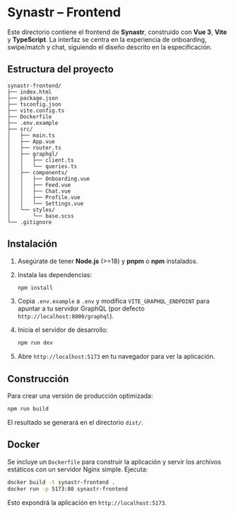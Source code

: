 # Synastr – Frontend

Este directorio contiene el frontend de **Synastr**, construido con
**Vue 3**, **Vite** y **TypeScript**. La interfaz se centra en la experiencia
de onboarding, swipe/match y chat, siguiendo el diseño descrito en la
especificación.

## Estructura del proyecto

```
synastr-frontend/
├── index.html
├── package.json
├── tsconfig.json
├── vite.config.ts
├── Dockerfile
├── .env.example
├── src/
│   ├── main.ts
│   ├── App.vue
│   ├── router.ts
│   ├── graphql/
│   │   ├── client.ts
│   │   └── queries.ts
│   ├── components/
│   │   ├── Onboarding.vue
│   │   ├── Feed.vue
│   │   ├── Chat.vue
│   │   ├── Profile.vue
│   │   └── Settings.vue
│   └── styles/
│       └── base.scss
└── .gitignore
```

## Instalación

1. Asegúrate de tener **Node.js** (>=18) y **pnpm** o **npm** instalados.
2. Instala las dependencias:

   ```bash
   npm install
   ```

3. Copia `.env.example` a `.env` y modifica `VITE_GRAPHQL_ENDPOINT` para apuntar a tu servidor GraphQL (por defecto `http://localhost:8000/graphql`).

4. Inicia el servidor de desarrollo:

   ```bash
   npm run dev
   ```

5. Abre `http://localhost:5173` en tu navegador para ver la aplicación.

## Construcción

Para crear una versión de producción optimizada:

```bash
npm run build
```

El resultado se generará en el directorio `dist/`.

## Docker

Se incluye un `Dockerfile` para construir la aplicación y servir los archivos estáticos con un servidor Nginx simple. Ejecuta:

```bash
docker build -t synastr-frontend .
docker run -p 5173:80 synastr-frontend
```

Esto expondrá la aplicación en `http://localhost:5173`.
